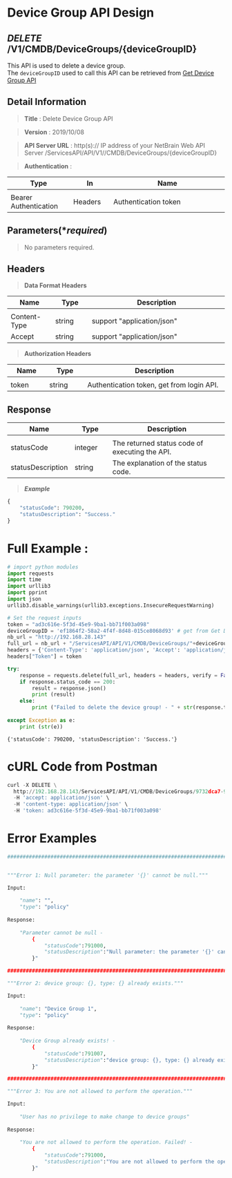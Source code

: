 
# Device Group API Design

## ***DELETE*** /V1/CMDB/DeviceGroups/{deviceGroupID}
This API is used to delete a device group.<br>
The `deviceGroupID` used to call this API can be retrieved from [Get Device Group API](https://github.com/NetBrainAPI/NetBrain-REST-API-R12.1/blob/main/REST%20APIs%20Documentation/Devices%20Management/Get%20Device%20Group%20API.md)

## Detail Information

> **Title** : Delete Device Group API<br>

> **Version** : 2019/10/08

> **API Server URL** : http(s):// IP address of your NetBrain Web API Server /ServicesAPI/API/V1//CMDB/DeviceGroups/{deviceGroupID}

> **Authentication** : 

|**Type**|**In**|**Name**|
|------|------|------|
|<img width=100/>|<img width=100/>|<img width=500/>|
|Bearer Authentication| Headers | Authentication token | 

## Parameters(****required***)

> No parameters required.

## Headers

> **Data Format Headers**

|**Name**|**Type**|**Description**|
|------|------|------|
|<img width=100/>|<img width=100/>|<img width=500/>|
| Content-Type | string  | support "application/json" |
| Accept | string  | support "application/json" |

> **Authorization Headers**

|**Name**|**Type**|**Description**|
|------|------|------|
|<img width=100/>|<img width=100/>|<img width=500/>|
| token | string  | Authentication token, get from login API. |


## Response

|**Name**|**Type**|**Description**|
|------|------|------|
|<img width=100/>|<img width=100/>|<img width=500/>|
|statusCode| integer | The returned status code of executing the API.  |
|statusDescription| string | The explanation of the status code. |

> ***Example***


```python
{
    "statusCode": 790200,
    "statusDescription": "Success."
}
```

# Full Example :


```python
# import python modules 
import requests
import time
import urllib3
import pprint
import json
urllib3.disable_warnings(urllib3.exceptions.InsecureRequestWarning)

# Set the request inputs
token = "ad3c616e-5f3d-45e9-9ba1-bb71f003a098"
deviceGroupID = 'ef1864f2-58a2-4f4f-8d48-015ce8068d93' # get from Get Device Group API 
nb_url = "http://192.168.28.143"
full_url = nb_url + "/ServicesAPI/API/V1/CMDB/DeviceGroups/"+deviceGroupID
headers = {'Content-Type': 'application/json', 'Accept': 'application/json'}
headers["Token"] = token

try:
    response = requests.delete(full_url, headers = headers, verify = False)
    if response.status_code == 200:
        result = response.json()
        print (result)
    else:
        print ("Failed to delete the device group! - " + str(response.text))
    
except Exception as e:
    print (str(e)) 

```

    {'statusCode': 790200, 'statusDescription': 'Success.'}
    

# cURL Code from Postman


```python
curl -X DELETE \
  http://192.168.28.143/ServicesAPI/API/V1/CMDB/DeviceGroups/9732dca7-9709-4c49-91e1-a2310b8364d9  \
  -H 'accept: application/json' \
  -H 'content-type: application/json' \
  -H 'token: ad3c616e-5f3d-45e9-9ba1-bb71f003a098'
```

# Error Examples

```python
###################################################################################################################    


"""Error 1: Null parameter: the parameter '{}' cannot be null."""

Input:
    
    "name": "",
    "type": "policy"
    
Response:
    
    "Parameter cannot be null - 
        {
            "statusCode":791000,
            "statusDescription":"Null parameter: the parameter '{}' cannot be null."
        }"

###################################################################################################################    

"""Error 2: device group: {}, type: {} already exists."""

Input:
    
    "name": "Device Group 1",
    "type": "policy"
    
Response:        
    
    "Device Group already exists! - 
        {
            "statusCode":791007,
            "statusDescription":"device group: {}, type: {} already exists."
        }"

###################################################################################################################    

"""Error 3: You are not allowed to perform the operation."""

Input:
    
    "User has no privilege to make change to device groups"
    
Response:
    
    "You are not allowed to perform the operation. Failed! - 
        {
            "statusCode":791000,
            "statusDescription":"You are not allowed to perform the operation."
        }"
        